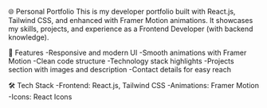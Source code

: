 🌐 Personal Portfolio
This is my developer portfolio built with React.js, Tailwind CSS, and enhanced with Framer Motion animations. It showcases my skills, projects, and experience as a Frontend Developer (with backend knowledge).

🚀 Features
-Responsive and modern UI
-Smooth animations with Framer Motion
-Clean code structure
-Technology stack highlights
-Projects section with images and description
-Contact details for easy reach

🛠️ Tech Stack
-Frontend: React.js, Tailwind CSS
-Animations: Framer Motion
-Icons: React Icons

